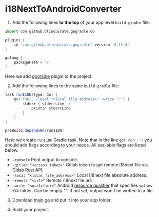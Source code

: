 # i18NextToAndroidConverter

1. Add the following lines **to the top** of your app level `build.gradle` file:
```gradle
import com.github.blindpirate.gogradle.Go

plugins {
    id 'com.github.blindpirate.gogradle' version '0.11.4'
}

golang {
    packagePath = '/'
}
```
Here we add [gogradle](https://github.com/gogradle/gogradle) plugin to the project.

2. Add the following lines to the same `build.gradle` file:
```gradle
task runI18N(type: Go) {
    go('run . -local "<local_file_address>" -write ""') {
        stderr { stderrLine ->
            println stderrLine
        }
    }
}

preBuild.dependsOn(runI18N)
```
Here we create `runI18N` Gradle task. Note that in the line `go('run .')` you should add flags according to your needs. All available flags are listed below.
* `-console` Print output to console.
* `-gitlab "<access_token>"` Gitlab token to get remote i18next file via Gitlab Rest API.
* `-local "<local_file_address>"` Local i18next file absolute address.
* `-remote "<url>"` Remote i18next file url.
* `-write "<qualifier>"` Android [resource qualifier](https://developer.android.com/guide/topics/resources/providing-resources) that specifies `values-XXX` folder. Can be empty "". If not set, output won't be written to a file.

3. Download [main.go](https://raw.githubusercontent.com/alexal1/i18NextToAndroidConverter/master/main.go) and put it into your app folder.

4. Build your project.
